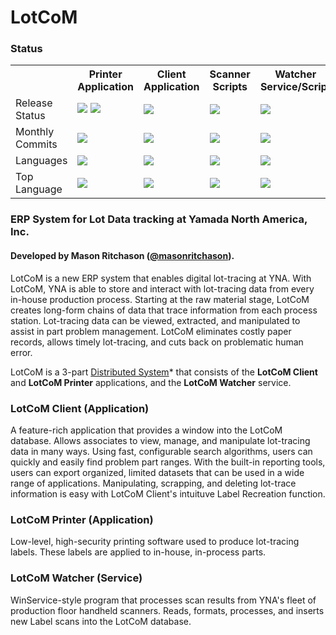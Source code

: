 # LotCoM

### Status
<div align=left>
  <table>
    <tr>
      <th></th>
      <th>Printer Application</th>
      <th>Client Application</th>
      <th>Scanner Scripts</th>
      <th>Watcher Service/Script</th>
    </tr>
    <tr>
      <td>Release Status</td>
      <td>
        <img src="https://img.shields.io/github/actions/workflow/status/LotCoM/LotCoM-printer/cicd.yml?branch=stable&style=for-the-badge&label=.NET%20CI%2FCD"/>
        <img src="https://img.shields.io/github/actions/workflow/status/LotCoM/LotCoM-printer/github-code-scanning%2Fcodeql?style=for-the-badge&label=CodeQL"/>
      </td>
      <td>
        <img src="https://img.shields.io/github/actions/workflow/status/LotCoM/LotCoM-client/github-code-scanning%2Fcodeql?style=for-the-badge&label=CodeQL"/>
      </td>
      <td>
        <img src="https://img.shields.io/github/actions/workflow/status/LotCoM/LotCoM-scanner-configs/github-code-scanning%2Fcodeql?style=for-the-badge&label=CodeQL"/>
      </td>
      <td>
        <img src="https://img.shields.io/github/actions/workflow/status/LotCoM/LotCoM-watcher/github-code-scanning%2Fcodeql?style=for-the-badge&label=CodeQL"/>
      </td>
    </td>
    <tr>
      <td>Monthly Commits</td>
       <td>
          <img src="https://img.shields.io/github/commit-activity/m/LotCoM/LotCoM-printer?authorFilter=masonritchason&style=for-the-badge&label=Commits"/>
       </td>
       <td>
          <img src="https://img.shields.io/github/commit-activity/m/LotCoM/LotCoM-client?authorFilter=masonritchason&style=for-the-badge&label=Commits"/>
       </td>
       <td>
          <img src="https://img.shields.io/github/commit-activity/m/LotCoM/LotCoM-scanner-configs?authorFilter=masonritchason&style=for-the-badge&label=Commits"/>
       </td>
       <td>
          <img src="https://img.shields.io/github/commit-activity/m/LotCoM/LotCoM-watcher?authorFilter=masonritchason&style=for-the-badge&label=Commits"/>
       </td>
    </tr>
    <tr>
      <td>Languages</td>
       <td>
          <img src="https://img.shields.io/github/languages/count/LotCoM/LotCoM-printer?style=for-the-badge"/>
       </td>
       <td>
          <img src="https://img.shields.io/github/languages/count/LotCoM/LotCoM-client?style=for-the-badge"/>
       </td>
       <td>
          <img src="https://img.shields.io/github/languages/count/LotCoM/LotCoM-scanner-configs?style=for-the-badge"/>
       </td>
       <td>
          <img src="https://img.shields.io/github/languages/count/LotCoM/LotCoM-watcher?style=for-the-badge"/>
       </td>
    </tr>
    <tr>
      <td>Top Language</td>
       <td>
          <img src="https://img.shields.io/github/languages/top/LotCoM/LotCoM-printer?style=for-the-badge"/>
       </td>
       <td>
          <img src="https://img.shields.io/github/languages/top/LotCoM/LotCoM-client?style=for-the-badge"/>
       </td>
       <td>
          <img src="https://img.shields.io/github/languages/top/LotCoM/LotCoM-scanner-configs?style=for-the-badge"/>
       </td>
       <td>
          <img src="https://img.shields.io/github/languages/top/LotCoM/LotCoM-watcher?style=for-the-badge"/>
       </td>
    </tr>
 </table>
</div>

### ERP System for Lot Data tracking at Yamada North America, Inc.
#### Developed by Mason Ritchason ([@masonritchason](https://github.com/masonritchason)).

LotCoM is a new ERP system that enables digital lot-tracing at YNA. With LotCoM, YNA is able to store and interact with lot-tracing data from every in-house production process. Starting at the raw material stage, LotCoM creates long-form chains of data that trace information from each process station. Lot-tracing data can be viewed, extracted, and manipulated to assist in part problem management. LotCoM eliminates costly paper records, allows timely lot-tracing, and cuts back on problematic human error.

LotCoM is a 3-part [Distributed System](https://stackoverflow.com/questions/72763123/what-is-meant-by-distributed-system)* that consists of the **LotCoM Client** and **LotCoM Printer** applications, and the **LotCoM Watcher** service.

### LotCoM Client (Application)
A feature-rich application that provides a window into the LotCoM database. Allows associates to view, manage, and manipulate lot-tracing data in many ways. Using fast, configurable search algorithms, users can quickly and easily find problem part ranges. With the built-in reporting tools, users can export organized, limited datasets that can be used in a wide range of applications. Manipulating, scrapping, and deleting lot-trace information is easy with LotCoM Client's intuituve Label Recreation function.

### LotCoM Printer (Application)
Low-level, high-security printing software used to produce lot-tracing labels. These labels are applied to in-house, in-process parts.

### LotCoM Watcher (Service)
WinService-style program that processes scan results from YNA's fleet of production floor handheld scanners. Reads, formats, processes, and inserts new Label scans into the LotCoM database.
